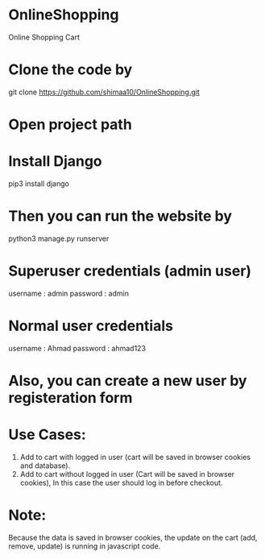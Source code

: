 # OnlineShopping
Online Shopping Cart

# Clone the code by 
git clone https://github.com/shimaa10/OnlineShopping.git

# Open project path

# Install Django 
pip3 install django

# Then you can run the website by 
python3 manage.py runserver

# Superuser credentials (admin user)
username : admin
password : admin 

# Normal user credentials
username : Ahmad 
password : ahmad123

# Also, you can create a new user by registeration form

# Use Cases:
1. Add to cart with logged in user (cart will be saved in browser cookies and database).
2. Add to cart without logged in user (Cart will be saved in browser cookies), In this case the user should log in before checkout.

# Note:
Because the data is saved in browser cookies, the update on the cart (add, remove, update) is running in javascript code.
